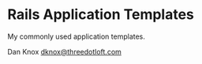 # Rails Application Templates

My commonly used application templates.

Dan Knox <dknox@threedotloft.com>
